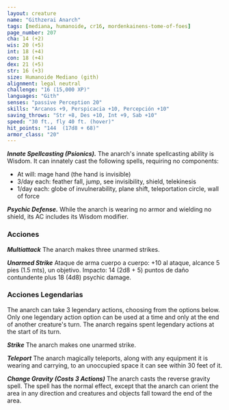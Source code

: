 ```yaml
---
layout: creature
name: "Githzerai Anarch"
tags: [mediana, humanoide, cr16, mordenkainens-tome-of-foes]
page_number: 207
cha: 14 (+2)
wis: 20 (+5)
int: 18 (+4)
con: 18 (+4)
dex: 21 (+5)
str: 16 (+3)
size: Humanoide Mediano (gith)
alignment: legal neutral
challenge: "16 (15,000 XP)"
languages: "Gith"
senses: "passive Perception 20"
skills: "Arcanos +9, Perspicacia +10, Percepción +10"
saving_throws: "Str +8, Des +10, Int +9, Sab +10"
speed: "30 ft., fly 40 ft. (hover)"
hit_points: "144  (17d8 + 68)"
armor_class: "20"
---
```


***Innate Spellcasting (Psionics).*** The anarch's innate spellcasting ability is Wisdom. It can innately cast the following spells, requiring no components:
* At will: mage hand (the hand is invisible)
* 3/day each: feather fall, jump, see invisibility, shield, telekinesis
* 1/day each: globe of invulnerability, plane shift, teleportation circle, wall of force

***Psychic Defense.*** While the anarch is wearing no armor and wielding no shield, its AC includes its Wisdom modifier.

### Acciones

***Multiattack*** The anarch makes three unarmed strikes.

***Unarmed Strike*** Ataque de arma cuerpo a cuerpo: +10 al ataque, alcance 5 pies (1.5 mts), un objetivo. Impacto: 14 (2d8 + 5) puntos de daño contundente plus 18 (4d8) psychic damage.

### Acciones Legendarias

The anarch can take 3 legendary actions, choosing from the options below. Only one legendary action option can be used at a time and only at the end of another creature's turn. The anarch regains spent legendary actions at the start of its turn.

***Strike*** The anarch makes one unarmed strike.

***Teleport*** The anarch magically teleports, along with any equipment it is wearing and carrying, to an unoccupied space it can see within 30 feet of it.

***Change Gravity (Costs 3 Actions)*** The anarch casts the reverse gravity spell. The spell has the normal effect, except that the anarch can orient the area in any direction and creatures and objects fall toward the end of the area.